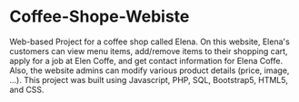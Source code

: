 # Coffee-Shope-Webiste
Web-based Project for a coffee shop called Elena.
On this website, Elena's customers can view menu items, add/remove items to their shopping cart, 
apply for a job at Elen Coffe, and get contact information for Elena Coffe.
Also, the website admins can modify various product details (price, image, ...).
This project was built using Javascript, PHP, SQL, Bootstrap5, HTML5, and CSS.
